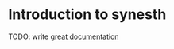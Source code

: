 # Introduction to synesth

TODO: write [great documentation](http://jacobian.org/writing/great-documentation/what-to-write/)
